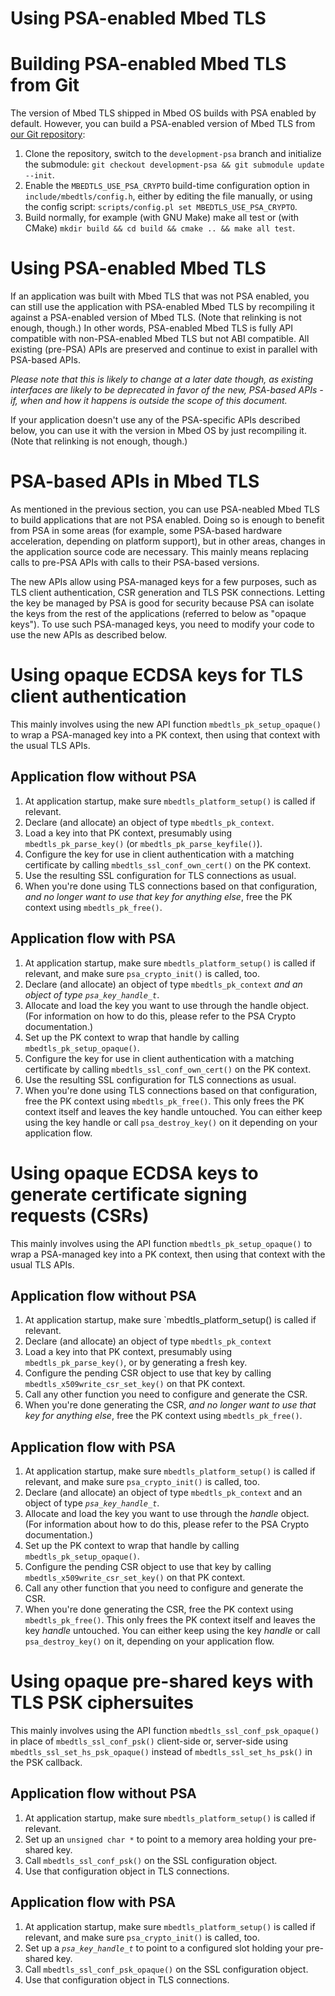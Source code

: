# Using PSA-enabled Mbed TLS

# Building PSA-enabled Mbed TLS from Git

The version of Mbed TLS shipped in Mbed OS builds with PSA enabled by default. However, you can build a PSA-enabled version of Mbed TLS from [our Git repository](https://github.com/ARMmbed/mbedtls):

1. Clone the repository, switch to the `development-psa` branch and initialize the submodule: `git checkout development-psa && git submodule update --init`.
1. Enable the `MBEDTLS_USE_PSA_CRYPTO` build-time configuration option in `include/mbedtls/config.h`, either by editing the file manually, or using the config script: `scripts/config.pl set MBEDTLS_USE_PSA_CRYPTO`.
1. Build normally, for example (with GNU Make) make all test or (with CMake) `mkdir build && cd build && cmake .. && make all test`.

# Using PSA-enabled Mbed TLS

If an application was built with Mbed TLS that was not PSA enabled, you can still use the application with PSA-enabled Mbed TLS by recompiling it against a PSA-enabled version of Mbed TLS. (Note that relinking is not enough, though.) In other words, PSA-enabled Mbed TLS is fully API compatible with non-PSA-enabled Mbed TLS but not ABI compatible. All existing (pre-PSA) APIs are preserved and continue to exist in parallel with PSA-based APIs.

_Please note that this is likely to change at a later date though, as existing interfaces are likely to be deprecated in favor of the new, PSA-based APIs - if, when and how it happens is outside the scope of this document._

If your application doesn't use any of the PSA-specific APIs described below, you can use it with the version in Mbed OS by just recompiling it. (Note that relinking is not enough, though.)

# PSA-based APIs in Mbed TLS

As mentioned in the previous section, you can use PSA-neabled Mbed TLS to build applications that are not PSA enabled. Doing so is enough to benefit from PSA in some areas (for example, some PSA-based hardware acceleration, depending on platform support), but in other areas, changes in the application source code are necessary. This mainly means replacing calls to pre-PSA APIs with calls to their PSA-based versions.

The new APIs allow using PSA-managed keys for a few purposes, such as TLS client authentication, CSR generation and TLS PSK connections. Letting the key be managed by PSA is good for security because PSA can isolate the keys from the rest of the applications (referred to below as "opaque keys"). To use such PSA-managed keys, you need to modify your code to use the new APIs as described below.

# Using opaque ECDSA keys for TLS client authentication

This mainly involves using the new API function `mbedtls_pk_setup_opaque()` to wrap a PSA-managed key into a PK context, then using that context with the usual TLS APIs.

## Application flow without PSA

1. At application startup, make sure `mbedtls_platform_setup()` is called if relevant.
1. Declare (and allocate) an object of type `mbedtls_pk_context`.
1. Load a key into that PK context, presumably using `mbedtls_pk_parse_key()` (or `mbedtls_pk_parse_keyfile()`).
1. Configure the key for use in client authentication with a matching certificate by calling `mbedtls_ssl_conf_own_cert()` on the PK context.
1. Use the resulting SSL configuration for TLS connections as usual.
1. When you're done using TLS connections based on that configuration, _and no longer want to use that key for anything else_, free the PK context using `mbedtls_pk_free()`.

## Application flow with PSA

1. At application startup, make sure `mbedtls_platform_setup()` is called if relevant, and make sure `psa_crypto_init()` is called, too.
1. Declare (and allocate) an object of type `mbedtls_pk_context` *and an object of type `psa_key_handle_t`*.
1. Allocate and load the key you want to use through the handle object. (For information on how to do this, please refer to the PSA Crypto documentation.)
1. Set up the PK context to wrap that handle by calling `mbedtls_pk_setup_opaque()`.
1. Configure the key for use in client authentication with a matching certificate by calling `mbedtls_ssl_conf_own_cert()` on the PK context.
1. Use the resulting SSL configuration for TLS connections as usual.
1. When you're done using TLS connections based on that configuration, free the PK context using `mbedtls_pk_free()`. This only frees the PK context itself and leaves the key handle untouched. You can either keep using the key handle or call `psa_destroy_key()` on it depending on your application flow.

# Using opaque ECDSA keys to generate certificate signing requests (CSRs)

This mainly involves using the API function `mbedtls_pk_setup_opaque()` to wrap a PSA-managed key into a PK context, then using that context with the usual TLS APIs.

## Application flow without PSA

1. At application startup, make sure `mbedtls_platform_setup() is called if relevant.
1. Declare (and allocate) an object of type `mbedtls_pk_context`
1. Load a key into that PK context, presumably using `mbedtls_pk_parse_key()`, or by generating a fresh key.
1. Configure the pending CSR object to use that key by calling `mbedtls_x509write_csr_set_key()` on that PK context.
1. Call any other function you need to configure and generate the CSR.
1. When you're done generating the CSR, _and no longer want to use that key for anything else_, free the PK context using `mbedtls_pk_free()`.

## Application flow with PSA

1. At application startup, make sure `mbedtls_platform_setup()` is called if relevant, and make sure `psa_crypto_init()` is called, too.
1. Declare (and allocate) an object of type `mbedtls_pk_context` and an object of type *`psa_key_handle_t`*.
1. Allocate and load the key you want to use through the *handle* object. (For information about how to do this, please refer to the PSA Crypto documentation.)
1. Set up the PK context to wrap that handle by calling `mbedtls_pk_setup_opaque()`.
1. Configure the pending CSR object to use that key by calling `mbedtls_x509write_csr_set_key()` on that PK context.
1. Call any other function that you need to configure and generate the CSR.
1. When you're done generating the CSR, free the PK context using `mbedtls_pk_free()`. This only frees the PK context itself and leaves the key *handle* untouched. You can either keep using the key *handle* or call `psa_destroy_key()` on it, depending on your application flow.

# Using opaque pre-shared keys with TLS PSK ciphersuites

This mainly involves using the API function `mbedtls_ssl_conf_psk_opaque()` in place of `mbedtls_ssl_conf_psk()` client-side or, server-side using `mbedtls_ssl_set_hs_psk_opaque()` instead of `mbedtls_ssl_set_hs_psk()` in the PSK callback.

## Application flow without PSA

1. At application startup, make sure `mbedtls_platform_setup()` is called if relevant.
1. Set up an `unsigned char *` to point to a memory area holding your pre-shared key.
1. Call `mbedtls_ssl_conf_psk()` on the SSL configuration object.
1. Use that configuration object in TLS connections.

## Application flow with PSA

1. At application startup, make sure `mbedtls_platform_setup()` is called if relevant, and make sure `psa_crypto_init()` is called, too.
1. Set up a *`psa_key_handle_t`* to point to a configured slot holding your pre-shared key.
1. Call `mbedtls_ssl_conf_psk_opaque()` on the SSL configuration object.
1. Use that configuration object in TLS connections.
